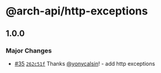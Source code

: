 # @arch-api/http-exceptions

## 1.0.0

### Major Changes

- [#35](https://github.com/yonycalsin/arch-api/pull/35) [`262c51f`](https://github.com/yonycalsin/arch-api/commit/262c51fd29e6a55318b3ff1fd41be637be822c8e) Thanks [@yonycalsin](https://github.com/yonycalsin)! - add http exceptions
